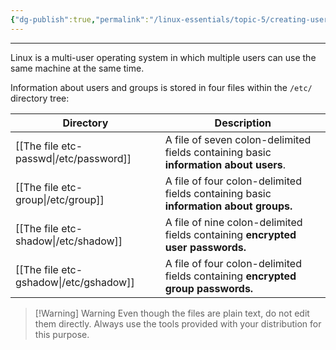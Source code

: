 ```yaml
---
{"dg-publish":true,"permalink":"/linux-essentials/topic-5/creating-users-and-groups/","noteIcon":"1"}
---
```


---
Linux is a multi-user operating system in which multiple users can use the same machine at the same time.

Information about users and groups is stored in four files within the `/etc/`  directory tree:

| Directory                              | Description                                                                          |
| -------------------------------------- | ------------------------------------------------------------------------------------ |
| [[The file etc-passwd\|/etc/password]] | A file of seven colon-delimited fields containing basic **information about users**. |
| [[The file etc-group\|/etc/group]]     | A file of four colon-delimited fields containing basic **information about groups.** |
| [[The file etc-shadow\|/etc/shadow]]   | A file of nine colon-delimited fields containing **encrypted user passwords.**       |
| [[The file etc-gshadow\|/etc/gshadow]] | A file of four colon-delimited fields containing **encrypted group passwords.**      |


> [!Warning] Warning
> Even though the files are plain text, do not edit them directly. Always use the tools provided with your distribution for this purpose.
